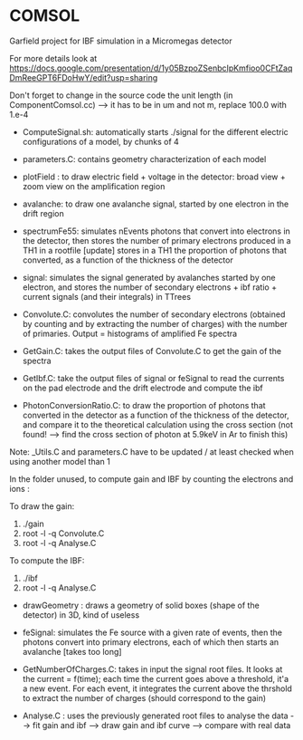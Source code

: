 # COMSOL
Garfield project for IBF simulation in a Micromegas detector

For more details look at https://docs.google.com/presentation/d/1y05BzpoZSenbcIpKmfioo0CFtZaqDmReeGPT6FDoHwY/edit?usp=sharing


Don't forget to change in the source code the unit length (in ComponentComsol.cc) --> it has to be in um and not m, replace 100.0 with 1.e-4

- ComputeSignal.sh: automatically starts ./signal for the different electric configurations of a model, by chunks of 4

- parameters.C: contains geometry characterization of each model

- plotField : to draw electric field + voltage in the detector: broad view + zoom view on the amplification region

- avalanche: to draw one avalanche signal, started by one electron in the drift region

- spectrumFe55: simulates nEvents photons that convert into electrons in the detector, then stores the number of primary electrons produced in a TH1 in a rootfile
[update] stores in a TH1 the proportion of photons that converted, as a function of the thickness of the detector

- signal: simulates the signal generated by avalanches started by one electron, and stores the number of secondary electrons + ibf ratio + current signals (and their integrals) in TTrees

- Convolute.C: convolutes the number of secondary electrons (obtained by counting and by extracting the number of charges) with the number of primaries. Output = histograms of amplified Fe spectra

- GetGain.C: takes the output files of Convolute.C to get the gain of the spectra

- GetIbf.C: take the output files of signal or feSignal to read the currents on the pad electrode and the drift electrode and compute the ibf

- PhotonConversionRatio.C: to draw the proportion of photons that converted in the detector as a function of the thickness of the detector, and compare it to the theoretical calculation using the cross section (not found! --> find the cross section of photon at 5.9keV in Ar to finish this)





Note:
_Utils.C and parameters.C have to be updated / at least checked when using another model than 1


In the folder unused, to compute gain and IBF by counting the electrons and ions :

To draw the gain:
1) ./gain
2) root -l -q Convolute.C
3) root -l -q Analyse.C

To compute the IBF:
1) ./ibf
2) root -l -q Analyse.C

- drawGeometry : draws a geometry of solid boxes (shape of the detector) in 3D, kind of useless

- feSignal: simulates the Fe source with a given rate of events, then the photons convert into primary electrons, each of which then starts an avalanche [takes too long]

- GetNumberOfCharges.C: takes in input the signal root files. It looks at the current = f(time); each time the current goes above a threshold, it'a a new event. For each event, it integrates the current above the thrshold to extract the number of charges (should correspond to the gain)

- Analyse.C : uses the previously generated root files to analyse the data
--> fit gain and ibf
--> draw gain and ibf curve
--> compare with real data
